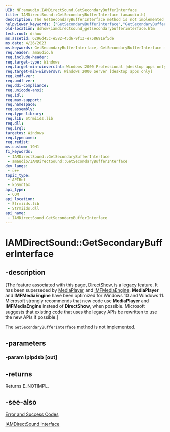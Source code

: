 ```yaml
---
UID: NF:amaudio.IAMDirectSound.GetSecondaryBufferInterface
title: IAMDirectSound::GetSecondaryBufferInterface (amaudio.h)
description: The GetSecondaryBufferInterface method is not implemented.
helpviewer_keywords: ["GetSecondaryBufferInterface","GetSecondaryBufferInterface method [DirectShow]","GetSecondaryBufferInterface method [DirectShow]","IAMDirectSound interface","IAMDirectSound interface [DirectShow]","GetSecondaryBufferInterface method","IAMDirectSound.GetSecondaryBufferInterface","IAMDirectSound::GetSecondaryBufferInterface","IAMDirectSoundGetSecondaryBufferInterface","amaudio/IAMDirectSound::GetSecondaryBufferInterface","dshow.iamdirectsound_getsecondarybufferinterface"]
old-location: dshow\iamdirectsound_getsecondarybufferinterface.htm
tech.root: dshow
ms.assetid: 6296d45c-e582-45d6-9f13-e758691ef5de
ms.date: 4/26/2023
ms.keywords: GetSecondaryBufferInterface, GetSecondaryBufferInterface method [DirectShow], GetSecondaryBufferInterface method [DirectShow],IAMDirectSound interface, IAMDirectSound interface [DirectShow],GetSecondaryBufferInterface method, IAMDirectSound.GetSecondaryBufferInterface, IAMDirectSound::GetSecondaryBufferInterface, IAMDirectSoundGetSecondaryBufferInterface, amaudio/IAMDirectSound::GetSecondaryBufferInterface, dshow.iamdirectsound_getsecondarybufferinterface
req.header: amaudio.h
req.include-header: 
req.target-type: Windows
req.target-min-winverclnt: Windows 2000 Professional [desktop apps only]
req.target-min-winversvr: Windows 2000 Server [desktop apps only]
req.kmdf-ver: 
req.umdf-ver: 
req.ddi-compliance: 
req.unicode-ansi: 
req.idl: 
req.max-support: 
req.namespace: 
req.assembly: 
req.type-library: 
req.lib: Strmiids.lib
req.dll: 
req.irql: 
targetos: Windows
req.typenames: 
req.redist: 
ms.custom: 19H1
f1_keywords:
 - IAMDirectSound::GetSecondaryBufferInterface
 - amaudio/IAMDirectSound::GetSecondaryBufferInterface
dev_langs:
 - c++
topic_type:
 - APIRef
 - kbSyntax
api_type:
 - COM
api_location:
 - Strmiids.lib
 - Strmiids.dll
api_name:
 - IAMDirectSound.GetSecondaryBufferInterface
---
```


# IAMDirectSound::GetSecondaryBufferInterface


## -description

\[The feature associated with this page, [DirectShow](/windows/win32/directshow/directshow), is a legacy feature. It has been superseded by [MediaPlayer](/uwp/api/Windows.Media.Playback.MediaPlayer) and [IMFMediaEngine](/windows/win32/api/mfmediaengine/nn-mfmediaengine-imfmediaengine). **MediaPlayer** and **IMFMediaEngine** have been optimized for Windows 10 and Windows 11. Microsoft strongly recommends that new code use **MediaPlayer** and **IMFMediaEngine** instead of **DirectShow**, when possible. Microsoft suggests that existing code that uses the legacy APIs be rewritten to use the new APIs if possible.\]

The <code>GetSecondaryBufferInterface</code> method is not implemented.

## -parameters

### -param lplpdsb [out]

## -returns

Returns E_NOTIMPL.

## -see-also

<a href="/windows/desktop/DirectShow/error-and-success-codes">Error and Success Codes</a>



<a href="/windows/desktop/api/amaudio/nn-amaudio-iamdirectsound">IAMDirectSound Interface</a>